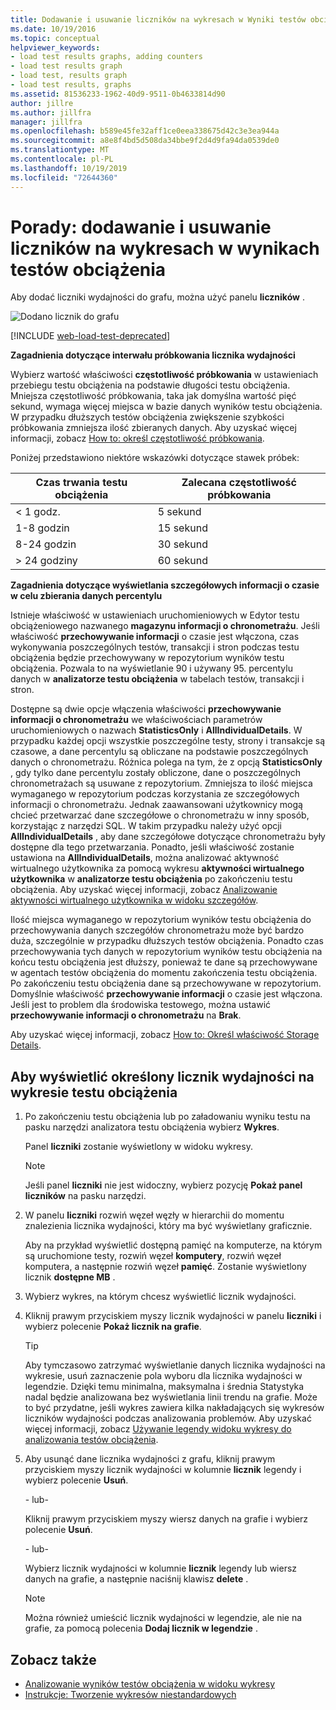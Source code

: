 ```yaml
---
title: Dodawanie i usuwanie liczników na wykresach w Wyniki testów obciążenia
ms.date: 10/19/2016
ms.topic: conceptual
helpviewer_keywords:
- load test results graphs, adding counters
- load test results graph
- load test, results graph
- load test results, graphs
ms.assetid: 81536233-1962-40d9-9511-0b4633814d90
author: jillre
ms.author: jillfra
manager: jillfra
ms.openlocfilehash: b589e45fe32aff1ce0eea338675d42c3e3ea944a
ms.sourcegitcommit: a8e8f4bd5d508da34bbe9f2d4d9fa94da0539de0
ms.translationtype: MT
ms.contentlocale: pl-PL
ms.lasthandoff: 10/19/2019
ms.locfileid: "72644360"
---
```

# <a name="how-to-add-and-delete-counters-on-graphs-in-load-test-results"></a>Porady: dodawanie i usuwanie liczników na wykresach w wynikach testów obciążenia

Aby dodać liczniki wydajności do grafu, można użyć panelu **liczników** .

![Dodano licznik do grafu](../test/media/ltest_selectcounter.png)

[!INCLUDE [web-load-test-deprecated](includes/web-load-test-deprecated.md)]

**Zagadnienia dotyczące interwału próbkowania licznika wydajności**

Wybierz wartość właściwości **częstotliwość próbkowania** w ustawieniach przebiegu testu obciążenia na podstawie długości testu obciążenia. Mniejsza częstotliwość próbkowania, taka jak domyślna wartość pięć sekund, wymaga więcej miejsca w bazie danych wyników testu obciążenia. W przypadku dłuższych testów obciążenia zwiększenie szybkości próbkowania zmniejsza ilość zbieranych danych. Aby uzyskać więcej informacji, zobacz [How to: określ częstotliwość próbkowania](../test/how-to-specify-the-sample-rate-for-a-load-test.md).

Poniżej przedstawiono niektóre wskazówki dotyczące stawek próbek:

|Czas trwania testu obciążenia|Zalecana częstotliwość próbkowania|
|-|-----------------------------|
|\< 1 godz.|5 sekund|
|1-8 godzin|15 sekund|
|8-24 godzin|30 sekund|
|> 24 godziny|60 sekund|

**Zagadnienia dotyczące wyświetlania szczegółowych informacji o czasie w celu zbierania danych percentylu**

Istnieje właściwość w ustawieniach uruchomieniowych w Edytor testu obciążeniowego nazwanego **magazynu informacji o chronometrażu**. Jeśli właściwość **przechowywanie informacji** o czasie jest włączona, czas wykonywania poszczególnych testów, transakcji i stron podczas testu obciążenia będzie przechowywany w repozytorium wyników testu obciążenia. Pozwala to na wyświetlanie 90 i używany 95. percentylu danych w **analizatorze testu obciążenia** w tabelach testów, transakcji i stron.

Dostępne są dwie opcje włączenia właściwości **przechowywanie informacji o chronometrażu** we właściwościach parametrów uruchomieniowych o nazwach **StatisticsOnly** i **AllIndividualDetails**. W przypadku każdej opcji wszystkie poszczególne testy, strony i transakcje są czasowe, a dane percentylu są obliczane na podstawie poszczególnych danych o chronometrażu. Różnica polega na tym, że z opcją **StatisticsOnly** , gdy tylko dane percentylu zostały obliczone, dane o poszczególnych chronometrażach są usuwane z repozytorium. Zmniejsza to ilość miejsca wymaganego w repozytorium podczas korzystania ze szczegółowych informacji o chronometrażu. Jednak zaawansowani użytkownicy mogą chcieć przetwarzać dane szczegółowe o chronometrażu w inny sposób, korzystając z narzędzi SQL. W takim przypadku należy użyć opcji **AllIndividualDetails** , aby dane szczegółowe dotyczące chronometrażu były dostępne dla tego przetwarzania. Ponadto, jeśli właściwość zostanie ustawiona na **AllIndividualDetails**, można analizować aktywność wirtualnego użytkownika za pomocą wykresu **aktywności wirtualnego użytkownika** w **analizatorze testu obciążenia** po zakończeniu testu obciążenia. Aby uzyskać więcej informacji, zobacz [Analizowanie aktywności wirtualnego użytkownika w widoku szczegółów](../test/analyze-load-test-virtual-user-activity-in-the-details-view.md).

Ilość miejsca wymaganego w repozytorium wyników testu obciążenia do przechowywania danych szczegółów chronometrażu może być bardzo duża, szczególnie w przypadku dłuższych testów obciążenia. Ponadto czas przechowywania tych danych w repozytorium wyników testu obciążenia na końcu testu obciążenia jest dłuższy, ponieważ te dane są przechowywane w agentach testów obciążenia do momentu zakończenia testu obciążenia. Po zakończeniu testu obciążenia dane są przechowywane w repozytorium. Domyślnie właściwość **przechowywanie informacji** o czasie jest włączona. Jeśli jest to problem dla środowiska testowego, można ustawić **przechowywanie informacji o chronometrażu** na **Brak**.

Aby uzyskać więcej informacji, zobacz [How to: Określ właściwość Storage Details](../test/how-to-specify-the-timing-details-storage-property-for-a-load-test.md).

## <a name="to-display-a-particular-performance-counter-on-a-load-test-graph"></a>Aby wyświetlić określony licznik wydajności na wykresie testu obciążenia

1. Po zakończeniu testu obciążenia lub po załadowaniu wyniku testu na pasku narzędzi analizatora testu obciążenia wybierz **Wykres**.

     Panel **liczniki** zostanie wyświetlony w widoku wykresy.

    > [!NOTE]
    > Jeśli panel **liczniki** nie jest widoczny, wybierz pozycję **Pokaż panel liczników** na pasku narzędzi.

2. W panelu **liczniki** rozwiń węzeł węzły w hierarchii do momentu znalezienia licznika wydajności, który ma być wyświetlany graficznie.

     Aby na przykład wyświetlić dostępną pamięć na komputerze, na którym są uruchomione testy, rozwiń węzeł **komputery**, rozwiń węzeł komputera, a następnie rozwiń węzeł **pamięć**. Zostanie wyświetlony licznik **dostępne MB** .

3. Wybierz wykres, na którym chcesz wyświetlić licznik wydajności.

4. Kliknij prawym przyciskiem myszy licznik wydajności w panelu **liczniki** i wybierz polecenie **Pokaż licznik na grafie**.

    > [!TIP]
    > Aby tymczasowo zatrzymać wyświetlanie danych licznika wydajności na wykresie, usuń zaznaczenie pola wyboru dla licznika wydajności w legendzie. Dzięki temu minimalna, maksymalna i średnia Statystyka nadal będzie analizowana bez wyświetlania linii trendu na grafie. Może to być przydatne, jeśli wykres zawiera kilka nakładających się wykresów liczników wydajności podczas analizowania problemów. Aby uzyskać więcej informacji, zobacz [Używanie legendy widoku wykresy do analizowania testów obciążenia](../test/use-the-graphs-view-legend-to-analyze-load-tests.md).

5. Aby usunąć dane licznika wydajności z grafu, kliknij prawym przyciskiem myszy licznik wydajności w kolumnie **licznik** legendy i wybierz polecenie **Usuń**.

     \- lub-

     Kliknij prawym przyciskiem myszy wiersz danych na grafie i wybierz polecenie **Usuń**.

     \- lub-

     Wybierz licznik wydajności w kolumnie **licznik** legendy lub wiersz danych na grafie, a następnie naciśnij klawisz **delete** .

    > [!NOTE]
    > Można również umieścić licznik wydajności w legendzie, ale nie na grafie, za pomocą polecenia **Dodaj licznik w legendzie** .

## <a name="see-also"></a>Zobacz także

- [Analizowanie wyników testów obciążenia w widoku wykresy](../test/analyze-load-test-results-in-the-graphs-view.md)
- [Instrukcje: Tworzenie wykresów niestandardowych](../test/how-to-create-custom-graphs-in-load-test-results.md)